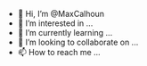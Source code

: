 - 👋 Hi, I’m @MaxCalhoun
- 👀 I’m interested in ...
- 🌱 I’m currently learning ...
- 💞️ I’m looking to collaborate on ...
- 📫 How to reach me ...

<!---
MaxCalhoun/MaxCalhoun is a ✨ special ✨ repository because its `README.md` (this file) appears on your GitHub profile.
You can click the Preview link to take a look at your changes.
--->
